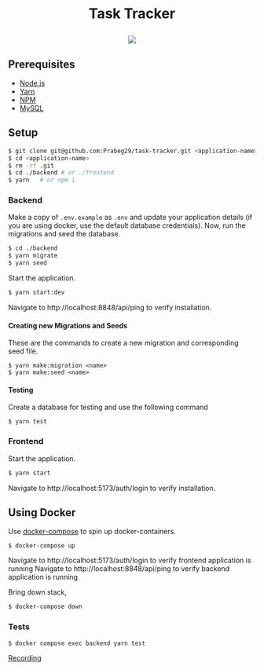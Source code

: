<h1 align="center">
  Task Tracker

![](task-tracker.gif)

## Prerequisites

- [Node.js](https://nodejs.org/en/download/package-manager)
- [Yarn](https://yarnpkg.com/en/docs/install)
- [NPM](https://docs.npmjs.com/getting-started/installing-node)
- [MySQL](https://www.mysql.com/downloads/)

## Setup
```sh
$ git clone git@github.com:Prabeg29/task-tracker.git <application-name>
$ cd <application-name>
$ rm -rf .git
$ cd ./backend # or ./frontend
$ yarn   # or npm i
```

### Backend
Make a copy of `.env.example` as `.env` and update your application details (if you are using docker, use the default database credentials). Now, run the migrations and seed the database.

```sh
$ cd ./backend
$ yarn migrate
$ yarn seed
```

Start the application.
```sh
$ yarn start:dev
```

Navigate to http://localhost:8848/api/ping to verify installation.

#### Creating new Migrations and Seeds

These are the commands to create a new migration and corresponding seed file.
```
$ yarn make:migration <name>
$ yarn make:seed <name>
```

#### Testing

Create a database for testing and use the following command
```
$ yarn test
```

### Frontend
Start the application.
```sh
$ yarn start
```

Navigate to http://localhost:5173/auth/login to verify installation.


## Using Docker
Use [docker-compose](https://docs.docker.com/compose/) to spin up docker-containers. 

```
$ docker-compose up
```
Navigate to http://localhost:5173/auth/login to verify frontend application is running
Navigate to http://localhost:8848/api/ping to verify backend application is running 

Bring down stack,
```sh
$ docker-compose down
```

### Tests
```sh
$ docker compose exec backend yarn test
```

[Recording](https://app.screencastify.com/v3/watch/Cbe8rQ7hthBm6e9tflY4)
